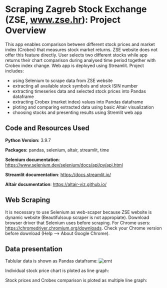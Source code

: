 # Scraping Zagreb Stock Exchange (ZSE, www.zse.hr): Project Overview
This app enables comparison between different stock prices and market index (Crobex) that measures stock market returns. ZSE website does not offer this feature directly. User  selects two different stocks while app returns their chart comparison during analysed time period together with Crobex index change. Web app is deployed using Streamlit. Project includes: 
* using Selenium to scrape data from ZSE website
* extracting all available stock symbols and stock ISIN number
* extracting timeseries data and selected stock prices into Pandas dataframe
* extracting Crobex (market index) values into Pandas dataframe
* ploting and comparing extracted data using basic Altair visualization
* choosing stocks and presenting results using Stremlit web app

## Code and Resources Used 
**Python Version:** 3.9.7

**Packages:** pandas, selenium, altair, streamlit, time

**Selenium documentation**: https://www.selenium.dev/selenium/docs/api/py/api.html

**Streamlit documentation**: https://docs.streamlit.io/

**Altair documentation**: https://altair-viz.github.io/

## Web Scraping
It is necessary to use Selenium as web-scaper because ZSE website is dynamic website (Beautifulsoup scraper is not appropiate).
Download browser driver that Selenium uses before scraping. For Chrome users: https://chromedriver.chromium.org/downloads. Check your Chrome version before download (Help --> About Google Chrome).

## Data presentation
Tablular data is shown as Pandas dataframe: 
![ernt](https://user-images.githubusercontent.com/63582064/146894850-eda3f73c-20a4-4bf1-96ba-04eb5822c000.JPG)

Individual stock price chart is ploted as line graph:


Stock prices and Crobex comparison is ploted as multiple line graph:
